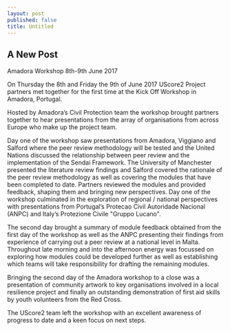 ```yaml
---
layout: post
published: false
title: Untitled
---
```

## A New Post

Amadora Workshop 8th-9th June 2017

On Thursday the 8th and Friday the 9th of June 2017 UScore2 Project partners met together for the first time at the Kick Off Workshop in Amadora, Portugal.

Hosted by Amadora’s Civil Protection team the workshop brought partners together to hear presentations from the array of organisations from across Europe who make up the project team.

Day one of the workshop saw presentations from Amadora, Viggiano and Salford where the peer review methodology will be tested and the United Nations discussed the relationship between peer review and the implementation of the Sendai Framework. The University of Manchester presented the literature review findings and Salford covered the rationale of the peer review methodology as well as covering the modules that have been completed to date. Partners reviewed the modules and provided feedback, shaping them and bringing new perspectives. Day one of the workshop culminated in the exploration of regional / national perspectives with presentations from Portugal’s Protecao Civil Autoridade Nacional (ANPC) and Italy’s Protezione Civile "Gruppo Lucano".

The second day brought a summary of module feedback obtained from the first day of the workshop as well as the ANPC presenting their findings from experience of carrying out a peer review at a national level in Malta. Throughout late morning and into the afternoon energy was focussed on exploring how modules could be developed further as well as establishing which teams will take responsibility for drafting the remaining modules.

Bringing the second day of the Amadora workshop to a close was a presentation of community artwork to key organisations involved in a local resilience project and finally an outstanding demonstration of first aid skills by youth volunteers from the Red Cross.

The UScore2 team left the workshop with an excellent awareness of progress to date and a keen focus on next steps.
